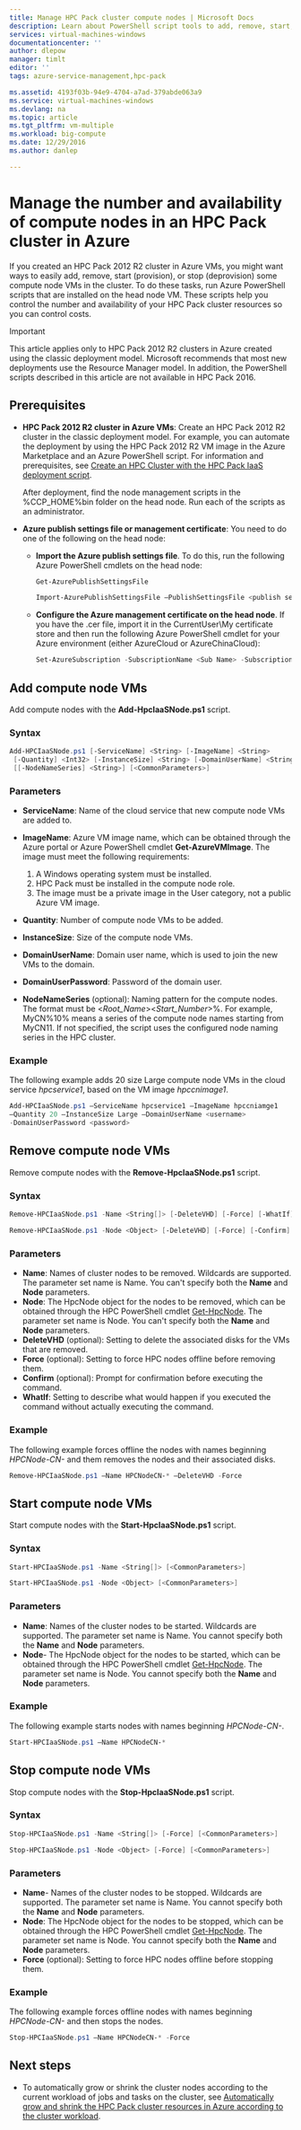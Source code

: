 ```yaml
---
title: Manage HPC Pack cluster compute nodes | Microsoft Docs
description: Learn about PowerShell script tools to add, remove, start, and stop HPC Pack 2012 R2 cluster compute nodes in Azure
services: virtual-machines-windows
documentationcenter: ''
author: dlepow
manager: timlt
editor: ''
tags: azure-service-management,hpc-pack

ms.assetid: 4193f03b-94e9-4704-a7ad-379abde063a9
ms.service: virtual-machines-windows
ms.devlang: na
ms.topic: article
ms.tgt_pltfrm: vm-multiple
ms.workload: big-compute
ms.date: 12/29/2016
ms.author: danlep

---
```

# Manage the number and availability of compute nodes in an HPC Pack cluster in Azure
If you created an HPC Pack 2012 R2 cluster in Azure VMs, you might want ways to easily add, remove,
start (provision), or stop (deprovision) some compute node VMs in the
cluster. To do these tasks, run Azure PowerShell scripts that are
installed on the head node VM. These scripts help you control the number
and availability of your HPC Pack cluster resources so you can control costs.

> [!IMPORTANT] 
> This article applies only to HPC Pack 2012 R2 clusters in Azure created using the classic deployment model. Microsoft recommends that most new deployments use the Resource Manager model.
> In addition, the PowerShell scripts described in this article are not available in HPC Pack 2016.

## Prerequisites
* **HPC Pack 2012 R2 cluster in Azure VMs**: Create an HPC Pack 2012 R2 cluster in the classic deployment model. For example, you can automate the deployment by using the HPC Pack 2012 R2 VM image in the Azure Marketplace and an Azure PowerShell script. For information and prerequisites, see [Create an HPC Cluster with the HPC Pack IaaS deployment script](hpcpack-cluster-powershell-script.md).

    After deployment, find the node management scripts in the %CCP\_HOME%bin folder on the head node. Run each of the scripts as an administrator.
* **Azure publish settings file or management certificate**: You need to do one of the following on the head node:

  * **Import the Azure publish settings file**. To do this, run the following Azure PowerShell cmdlets on the head node:

    ```PowerShell
    Get-AzurePublishSettingsFile

    Import-AzurePublishSettingsFile –PublishSettingsFile <publish settings file>
    ```
  * **Configure the Azure management certificate on the head node**. If you have the .cer file, import it in the CurrentUser\My certificate store and then run the following Azure PowerShell cmdlet for your Azure environment (either AzureCloud or AzureChinaCloud):

    ```PowerShell
    Set-AzureSubscription -SubscriptionName <Sub Name> -SubscriptionId <Sub ID> -Certificate (Get-Item Cert:\CurrentUser\My\<Cert Thrumbprint>) -Environment <AzureCloud | AzureChinaCloud>
    ```

## Add compute node VMs
Add compute nodes with the **Add-HpcIaaSNode.ps1** script.

### Syntax
```PowerShell
Add-HPCIaaSNode.ps1 [-ServiceName] <String> [-ImageName] <String>
 [-Quantity] <Int32> [-InstanceSize] <String> [-DomainUserName] <String> [[-DomainUserPassword] <String>]
 [[-NodeNameSeries] <String>] [<CommonParameters>]
```
### Parameters
* **ServiceName**: Name of the cloud service that new compute node VMs are added to.
* **ImageName**: Azure VM image name, which can be obtained through the Azure portal or Azure PowerShell cmdlet **Get-AzureVMImage**. The image must meet the following requirements:

  1. A Windows operating system must be installed.
  2. HPC Pack must be installed in the compute node role.
  3. The image must be a private image in the User category, not a public Azure VM image.
* **Quantity**: Number of compute node VMs to be added.
* **InstanceSize**: Size of the compute node VMs.
* **DomainUserName**: Domain user name, which is used to join the new VMs to the domain.
* **DomainUserPassword**: Password of the domain user.
* **NodeNameSeries** (optional): Naming pattern for the compute nodes. The format must be &lt;*Root\_Name*&gt;&lt;*Start\_Number*&gt;%. For example, MyCN%10% means a series of the compute node names starting from MyCN11. If not specified, the script uses the configured node naming series in the HPC cluster.

### Example
The following example adds 20 size Large compute node VMs in the cloud
service *hpcservice1*, based on the VM image *hpccnimage1*.

```PowerShell
Add-HPCIaaSNode.ps1 –ServiceName hpcservice1 –ImageName hpccniamge1
–Quantity 20 –InstanceSize Large –DomainUserName <username>
-DomainUserPassword <password>
```


## Remove compute node VMs
Remove compute nodes with the **Remove-HpcIaaSNode.ps1** script.

### Syntax
```PowerShell
Remove-HPCIaaSNode.ps1 -Name <String[]> [-DeleteVHD] [-Force] [-WhatIf] [-Confirm] [<CommonParameters>]

Remove-HPCIaaSNode.ps1 -Node <Object> [-DeleteVHD] [-Force] [-Confirm] [<CommonParameters>]
```

### Parameters
* **Name**: Names of cluster nodes to be removed. Wildcards are supported. The parameter set name is Name. You can't specify both the **Name** and **Node** parameters.
* **Node**: The HpcNode object for the nodes to be removed, which can be obtained through the HPC PowerShell cmdlet [Get-HpcNode](https://technet.microsoft.com/library/dn887927.aspx). The parameter set name is Node. You can't specify both the **Name** and **Node** parameters.
* **DeleteVHD** (optional): Setting to delete the associated disks for the VMs that are removed.
* **Force** (optional): Setting to force HPC nodes offline before removing them.
* **Confirm** (optional): Prompt for confirmation before executing the command.
* **WhatIf**: Setting to describe what would happen if you executed the command without actually executing the command.

### Example
The following example forces offline the nodes with names beginning
*HPCNode-CN-* and them removes the nodes and their associated disks.

```PowerShell
Remove-HPCIaaSNode.ps1 –Name HPCNodeCN-* –DeleteVHD -Force
```

## Start compute node VMs
Start compute nodes with the **Start-HpcIaaSNode.ps1** script.

### Syntax
```PowerShell
Start-HPCIaaSNode.ps1 -Name <String[]> [<CommonParameters>]

Start-HPCIaaSNode.ps1 -Node <Object> [<CommonParameters>]
```
### Parameters
* **Name**: Names of the cluster nodes to be started. Wildcards are supported. The parameter set name is Name. You cannot specify both the **Name** and **Node** parameters.
* **Node**- The HpcNode object for the nodes to be started, which can be obtained through the HPC PowerShell cmdlet [Get-HpcNode](https://technet.microsoft.com/library/dn887927.aspx). The parameter set name is Node. You cannot specify both the **Name** and **Node** parameters.

### Example
The following example starts nodes with names beginning *HPCNode-CN-*.

```PowerShell
Start-HPCIaaSNode.ps1 –Name HPCNodeCN-*
```

## Stop compute node VMs
Stop compute nodes with the **Stop-HpcIaaSNode.ps1** script.

### Syntax
```PowerShell
Stop-HPCIaaSNode.ps1 -Name <String[]> [-Force] [<CommonParameters>]

Stop-HPCIaaSNode.ps1 -Node <Object> [-Force] [<CommonParameters>]
```

### Parameters
* **Name**- Names of the cluster nodes to be stopped. Wildcards are supported. The parameter set name is Name. You cannot specify both the **Name** and **Node** parameters.
* **Node**: The HpcNode object for the nodes to be stopped, which can be obtained through the HPC PowerShell cmdlet [Get-HpcNode](https://technet.microsoft.com/library/dn887927.aspx). The parameter set name is Node. You cannot specify both the **Name** and **Node** parameters.
* **Force** (optional): Setting to force HPC nodes offline before stopping them.

### Example
The following example forces offline nodes with names beginning
*HPCNode-CN-* and then stops the nodes.

```PowerShell
Stop-HPCIaaSNode.ps1 –Name HPCNodeCN-* -Force
```

## Next steps
* To automatically grow or shrink the cluster nodes according to
  the current workload of jobs and tasks on the cluster, see [Automatically grow and shrink the HPC Pack cluster resources in Azure according to the cluster workload](hpcpack-cluster-node-autogrowshrink.md).

